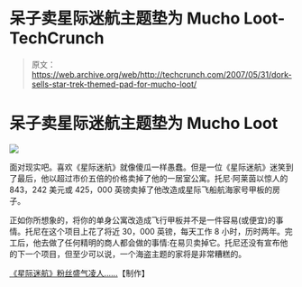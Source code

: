 # 呆子卖星际迷航主题垫为 Mucho Loot-TechCrunch

> 原文：<https://web.archive.org/web/http://techcrunch.com/2007/05/31/dork-sells-star-trek-themed-pad-for-mucho-loot/>

# 呆子卖星际迷航主题垫为 Mucho Loot

![](img/e18d1d19672ba611d223dd59d022a5ea.png)

面对现实吧。喜欢《星际迷航》就像傻瓜一样愚蠢。但是一位《星际迷航》迷笑到了最后，他以超过市价五倍的价格卖掉了他的一居室公寓。托尼·阿莱茵以惊人的 843，242 美元或 425，000 英镑卖掉了他改造成星际飞船航海家号甲板的房子。

正如你所想象的，将你的单身公寓改造成飞行甲板并不是一件容易(或便宜)的事情。托尼在这个项目上花了将近 30，000 英镑，每天工作 8 小时，历时两年。完工后，他去做了任何精明的商人都会做的事情:在易贝卖掉它。托尼还没有宣布他的下一个项目，但至少可以说，一个海盗主题的家将是非常糟糕的。

[《星际迷航》粉丝盛气凌人……](https://web.archive.org/web/20210414025123/http://www.makezine.com/blog/archive/2007/05/star_trek_fan_soldly_goes.html?CMP=OTC-0D6B48984890)【制作】